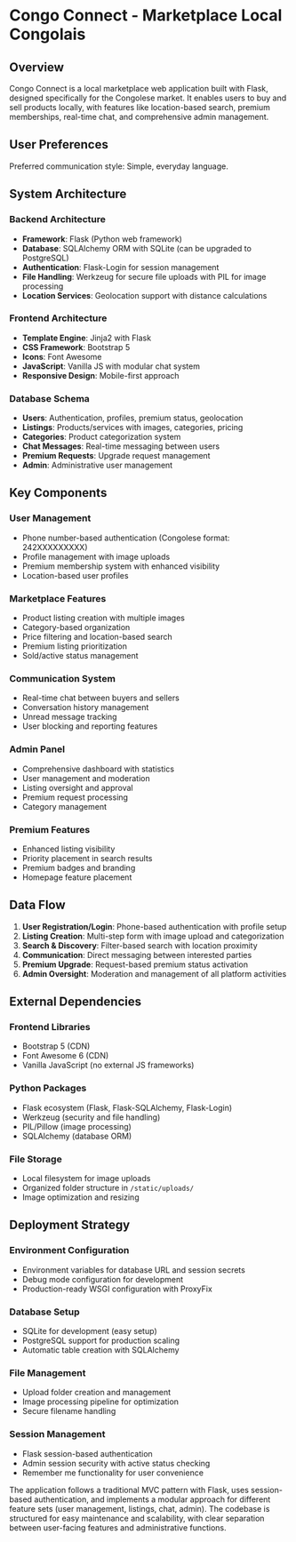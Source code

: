 # Congo Connect - Marketplace Local Congolais

## Overview

Congo Connect is a local marketplace web application built with Flask, designed specifically for the Congolese market. It enables users to buy and sell products locally, with features like location-based search, premium memberships, real-time chat, and comprehensive admin management.

## User Preferences

Preferred communication style: Simple, everyday language.

## System Architecture

### Backend Architecture
- **Framework**: Flask (Python web framework)
- **Database**: SQLAlchemy ORM with SQLite (can be upgraded to PostgreSQL)
- **Authentication**: Flask-Login for session management
- **File Handling**: Werkzeug for secure file uploads with PIL for image processing
- **Location Services**: Geolocation support with distance calculations

### Frontend Architecture
- **Template Engine**: Jinja2 with Flask
- **CSS Framework**: Bootstrap 5
- **Icons**: Font Awesome
- **JavaScript**: Vanilla JS with modular chat system
- **Responsive Design**: Mobile-first approach

### Database Schema
- **Users**: Authentication, profiles, premium status, geolocation
- **Listings**: Products/services with images, categories, pricing
- **Categories**: Product categorization system
- **Chat Messages**: Real-time messaging between users
- **Premium Requests**: Upgrade request management
- **Admin**: Administrative user management

## Key Components

### User Management
- Phone number-based authentication (Congolese format: 242XXXXXXXXX)
- Profile management with image uploads
- Premium membership system with enhanced visibility
- Location-based user profiles

### Marketplace Features
- Product listing creation with multiple images
- Category-based organization
- Price filtering and location-based search
- Premium listing prioritization
- Sold/active status management

### Communication System
- Real-time chat between buyers and sellers
- Conversation history management
- Unread message tracking
- User blocking and reporting features

### Admin Panel
- Comprehensive dashboard with statistics
- User management and moderation
- Listing oversight and approval
- Premium request processing
- Category management

### Premium Features
- Enhanced listing visibility
- Priority placement in search results
- Premium badges and branding
- Homepage feature placement

## Data Flow

1. **User Registration/Login**: Phone-based authentication with profile setup
2. **Listing Creation**: Multi-step form with image upload and categorization
3. **Search & Discovery**: Filter-based search with location proximity
4. **Communication**: Direct messaging between interested parties
5. **Premium Upgrade**: Request-based premium status activation
6. **Admin Oversight**: Moderation and management of all platform activities

## External Dependencies

### Frontend Libraries
- Bootstrap 5 (CDN)
- Font Awesome 6 (CDN)
- Vanilla JavaScript (no external JS frameworks)

### Python Packages
- Flask ecosystem (Flask, Flask-SQLAlchemy, Flask-Login)
- Werkzeug (security and file handling)
- PIL/Pillow (image processing)
- SQLAlchemy (database ORM)

### File Storage
- Local filesystem for image uploads
- Organized folder structure in `/static/uploads/`
- Image optimization and resizing

## Deployment Strategy

### Environment Configuration
- Environment variables for database URL and session secrets
- Debug mode configuration for development
- Production-ready WSGI configuration with ProxyFix

### Database Setup
- SQLite for development (easy setup)
- PostgreSQL support for production scaling
- Automatic table creation with SQLAlchemy

### File Management
- Upload folder creation and management
- Image processing pipeline for optimization
- Secure filename handling

### Session Management
- Flask session-based authentication
- Admin session security with active status checking
- Remember me functionality for user convenience

The application follows a traditional MVC pattern with Flask, uses session-based authentication, and implements a modular approach for different feature sets (user management, listings, chat, admin). The codebase is structured for easy maintenance and scalability, with clear separation between user-facing features and administrative functions.